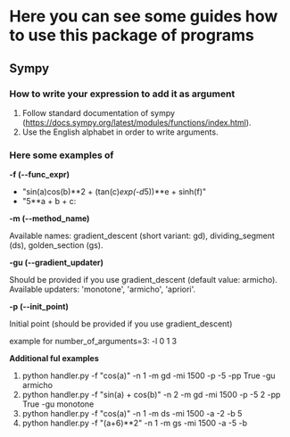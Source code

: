 # Here you can see some guides how to use this package of programs


## Sympy

### How to write your expression to add it as argument

1. Follow standard documentation of sympy (https://docs.sympy.org/latest/modules/functions/index.html).
2. Use the English alphabet in order to write arguments.


### Here some examples of

**-f (--func_expr)**

- "sin(a)cos(b)**2 + (tan(c)*exp(-d*5))**e + sinh(f)"
- "5**a + b + c:

**-m (--method_name)**

Available names: gradient_descent (short variant: gd), dividing_segment (ds), golden_section (gs).

**-gu (--gradient_updater)**

Should be provided if you use gradient_descent (default value: armicho).
Available updaters: 'monotone', 'armicho', 'apriori'.

**-p (--init_point)**

Initial point (should be provided if you use gradient_descent)

example for number_of_arguments=3: -l 0 1 3 


**Additional ful examples**

1. python handler.py -f "cos(a)" -n 1 -m gd -mi 1500 -p -5 -pp True -gu armicho
2. python handler.py -f "sin(a) + cos(b)" -n 2 -m gd -mi 1500 -p -5 2 -pp True -gu monotone
3. python handler.py -f "cos(a)" -n 1 -m ds -mi 1500 -a -2 -b 5
4. python handler.py -f "(a+6)**2" -n 1 -m gs -mi 1500 -a -5 -b

